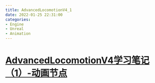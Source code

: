 ```yaml
---
title: AdvancedLocomotionV4_1
date: 2022-01-25 22:31:00
categories:
- Engine
- Unreal
- Animation
---
```

# [AdvancedLocomotionV4学习笔记（1）-动画节点](https://zhuanlan.zhihu.com/p/141266454)

